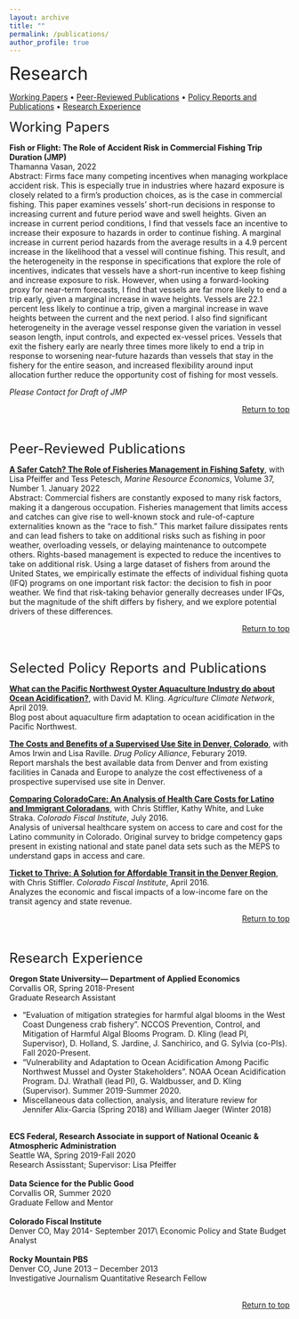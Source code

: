 ```yaml
---
layout: archive
title: ""
permalink: /publications/
author_profile: true
---
```

<div id="top"></div>
<font size="6">Research</font>

[Working Papers](#workingpapers) • [Peer-Reviewed Publications](#pubs) • [Policy Reports and Publications](#policy) • [Research Experience](#exp)

<div id="workingpapers"></div>

<font size="5">Working Papers</font> 


**Fish or Flight: The Role of Accident Risk in Commercial Fishing Trip Duration (JMP)** <br>
Thamanna Vasan, 2022 <br>
Abstract: Firms face many competing incentives when managing workplace accident risk. This is especially true in industries where hazard exposure is closely related to a firm’s production choices, as is the case in commercial fishing. This paper examines vessels’ short-run decisions in response to increasing current and future period wave and swell heights. Given an increase in current period conditions, I find that vessels face an incentive to increase their exposure to hazards in order to continue fishing. A marginal increase in current period hazards from the average results in a 4.9 percent increase in the likelihood that a vessel will continue fishing. This result, and the heterogeneity in the response in specifications that explore the role of incentives, indicates that vessels have a short-run incentive to keep fishing and increase exposure to risk. However, when using a forward-looking proxy for near-term forecasts, I find that vessels are far more likely to end a trip early, given a marginal increase in wave heights. Vessels are 22.1 percent less likely to continue a trip, given a marginal increase in wave heights between the current and the next period. I also find significant heterogeneity in the average vessel response given the variation in vessel season length, input controls, and expected ex-vessel prices. Vessels that exit the fishery early are nearly three times more likely to end a trip in response to worsening near-future hazards than vessels that stay in the fishery for the entire season, and increased flexibility around input allocation further reduce the opportunity cost of fishing for most vessels. 

*Please Contact for Draft of JMP*
<br>
<div style="text-align: right"> <a href="https://thamannavasan.netlify.app/publications#top">Return to top</a> </div>
<br>
<br>
<div id="pubs"></div>

<font size="5">Peer-Reviewed Publications</font> 

<a href="https://www.journals.uchicago.edu/doi/full/10.1086/716856" target="_blank">**A Safer Catch? The Role of Fisheries Management in Fishing Safety**</a>, with Lisa Pfeiffer and  Tess Petesch, *Marine Resource Economics*, Volume 37, Number 1. January 2022 <br>
Abstract: Commercial fishers are constantly exposed to many risk factors, making it a dangerous occupation. Fisheries management that limits access and catches can give rise to well-known stock and rule-of-capture externalities known as the “race to fish.” This market failure dissipates rents and can lead fishers to take on additional risks such as fishing in poor weather, overloading vessels, or delaying maintenance to outcompete others. Rights-based management is expected to reduce the incentives to take on additional risk. Using a large dataset of fishers from around the United States, we empirically estimate the effects of individual fishing quota (IFQ) programs on one important risk factor: the decision to fish in poor weather. We find that risk-taking behavior generally decreases under IFQs, but the magnitude of the shift differs by fishery, and we explore potential drivers of these differences.
<br>
<div style="text-align: right"> <a href="https://thamannavasan.netlify.app/publications#top">Return to top</a> </div>
<br>
<br>
<div id="policy"></div>

<font size="5">Selected Policy Reports and Publications</font> 

<a href="https://www.agclimate.net/2019/04/25/what-can-the-pacific-northwest-oyster-aquaculture-industry-do-about-ocean-acidification/" target="_blank"> **What can the Pacific Northwest Oyster Aquaculture Industry do about Ocean Acidification?**</a>, with David M. Kling. *Agriculture Climate Network*, April 2019. <br>
Blog post about aquaculture firm adaptation to ocean acidification in the Pacific Northwest.

<a href="https://thamannavasan2.netlify.app/_pages/superviseduse.pdf" target="_blank">**The Costs and Benefits of a Supervised Use Site in Denver, Colorado**</a>, with Amos Irwin and Lisa Raville. *Drug Policy Alliance*, Feburary 2019. <br>
Report marshals the best available data from Denver and from existing facilities in Canada and Europe to analyze the cost effectiveness of a prospective supervised use site in Denver.

<a href="https://thamannavasan2.netlify.app/_pages/Comparing-ColoradoCare.pdf" target="_blank">**Comparing ColoradoCare: An Analysis of Health Care Costs for Latino and Immigrant Coloradans**</a>, with Chris Stiffler, Kathy White, and Luke Straka. *Colorado Fiscal Institute*, July 2016.<br>
Analysis of universal healthcare system on access to care and cost for the Latino community in Colorado. Original survey to bridge competency gaps present in existing national and state panel data sets such as the MEPS to understand gaps in access and care.

<a href="https://thamannavasan2.netlify.app/_pages/Ticket-to-Thrive.pdf" target="_blank">**Ticket to Thrive: A Solution for Affordable Transit in the Denver Region**</a>, with Chris Stiffler. *Colorado Fiscal Institute*, April 2016.<br>
Analyzes the economic and fiscal impacts of a low-income fare on the transit agency and state revenue.
<br>
<div style="text-align: right"> <a href="https://thamannavasan.netlify.app/publications#top">Return to top</a> </div>
<br>
<br>
<div id="exp"></div>

<font size="5">Research Experience</font> 

**Oregon State University— Department of Applied Economics** \
Corvallis OR, Spring 2018-Present \
Graduate Research Assistant
* “Evaluation of mitigation strategies for harmful algal blooms in the West Coast Dungeness crab fishery”. NCCOS Prevention, Control, and Mitigation of Harmful Algal Blooms Program. D. Kling (lead PI, Supervisor), D. Holland, S. Jardine, J. Sanchirico, and G. Sylvia (co-PIs). Fall 2020-Present.
* “Vulnerability and Adaptation to Ocean Acidification Among Pacific Northwest Mussel and Oyster Stakeholders”. NOAA Ocean Acidification Program. DJ. Wrathall (lead PI), G. Waldbusser, and D. Kling (Supervisor). Summer 2019-Summer 2020.
* Miscellaneous data collection, analysis, and literature review for Jennifer Alix-Garcia (Spring 2018) and William Jaeger (Winter 2018)
<br><br>

**ECS Federal, Research Associate in support of National Oceanic & Atmospheric Administration**\
Seattle WA, Spring 2019-Fall 2020\
Research Assisstant; Supervisor: Lisa Pfeiffer
<br>
<br>
**Data Science for the Public Good**\
Corvallis OR, Summer 2020\
Graduate Fellow and Mentor
<br>
<br>
**Colorado Fiscal Institute** \
Denver CO, May 2014- September 2017\ 
Economic Policy and State Budget Analyst
<br>
<br>
**Rocky Mountain PBS**\
Denver CO, June 2013 – December 2013\
Investigative Journalism Quantitative Research Fellow

<br>
<div style="text-align: right"> <a href="https://thamannavasan.netlify.app/publications#top">Return to top</a> </div>
<br>
<br>


